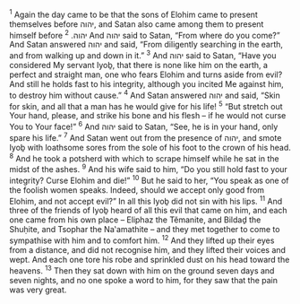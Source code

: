 <sup>1</sup> Again the day came to be that the sons of Elohim came to present themselves before יהוה, and Satan also came among them to present himself before יהוה.
<sup>2</sup> And יהוה said to Satan, “From where do you come?” And Satan answered יהוה and said, “From diligently searching in the earth, and from walking up and down in it.”
<sup>3</sup> And יהוה said to Satan, “Have you considered My servant Iyoḇ, that there is none like him on the earth, a perfect and straight man, one who fears Elohim and turns aside from evil? And still he holds fast to his integrity, although you incited Me against him, to destroy him without cause.”
<sup>4</sup> And Satan answered יהוה and said, “Skin for skin, and all that a man has he would give for his life!
<sup>5</sup> “But stretch out Your hand, please, and strike his bone and his flesh – if he would not curse You to Your face!”
<sup>6</sup> And יהוה said to Satan, “See, he is in your hand, only spare his life.”
<sup>7</sup> And Satan went out from the presence of יהוה, and smote Iyoḇ with loathsome sores from the sole of his foot to the crown of his head.
<sup>8</sup> And he took a potsherd with which to scrape himself while he sat in the midst of the ashes.
<sup>9</sup> And his wife said to him, “Do you still hold fast to your integrity? Curse Elohim and die!”
<sup>10</sup> But he said to her, “You speak as one of the foolish women speaks. Indeed, should we accept only good from Elohim, and not accept evil?” In all this Iyoḇ did not sin with his lips.
<sup>11</sup> And three of the friends of Iyoḇ heard of all this evil that came on him, and each one came from his own place – Eliphaz the Tĕmanite, and Bildaḏ the Shuḥite, and Tsophar the Na‛amathite – and they met together to come to sympathise with him and to comfort him.
<sup>12</sup> And they lifted up their eyes from a distance, and did not recognise him, and they lifted their voices and wept. And each one tore his robe and sprinkled dust on his head toward the heavens.
<sup>13</sup> Then they sat down with him on the ground seven days and seven nights, and no one spoke a word to him, for they saw that the pain was very great.

